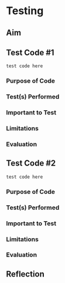 # Testing



## Aim



## Test Code #1

```
test code here
```



### Purpose of Code



### Test(s) Performed



### Important to Test



### Limitations



### Evaluation



## Test Code #2

```
test code here
```



### Purpose of Code



### Test(s) Performed



### Important to Test



### Limitations



### Evaluation



## Reflection
